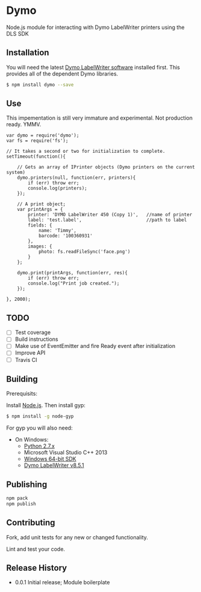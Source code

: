 # Dymo

Node.js module for interacting with Dymo LabelWriter printers using the DLS SDK

## Installation

You will need the latest [Dymo LabelWriter software](http://download.dymo.com/dymo/Software/Win/DLS8Setup.8.5.1.exe) installed first.  This provides all of the dependent Dymo libraries.

``` bash
$ npm install dymo --save
```

## Use

This impementation is still very immature and experimental.  Not production ready. YMMV.

```
var dymo = require('dymo');
var fs = require('fs');

// It takes a second or two for initialization to complete.
setTimeout(function(){

	// Gets an array of IPrinter objects (Dymo printers on the current system)
	dymo.printers(null, function(err, printers){
		if (err) throw err;
		console.log(printers);
	});

	// A print object;
	var printArgs = {
		printer: 'DYMO LabelWriter 450 (Copy 1)',	//name of printer
		label: 'test.label',						//path to label
		fields: {
			name: 'Timmy',
			barcode: '100360931'
		},
		images: {
			photo: fs.readFileSync('face.png')
		}
	};

	dymo.print(printArgs, function(err, res){
		if (err) throw err;
		console.log("Print job created.");
	});

}, 2000);

```

## TODO

- [ ] Test coverage
- [ ] Build instructions
- [ ] Make use of EventEmitter and fire Ready event after initialization
- [ ] Improve API
- [ ] Travis CI

## Building

Prerequisits:

Install [Node.js](https://nodejs.org/en/download/).  Then install gyp:

``` bash
$ npm install -g node-gyp
```

For gyp you will also need:

* On Windows:
  * [Python 2.7.x](https://www.python.org/getit/windows)
  * Microsoft Visual Studio C++ 2013
  * [Windows 64-bit SDK](https://msdn.microsoft.com/en-us/windows/desktop/bg162891.aspx)
  * [Dymo LabelWriter v8.5.1](http://download.dymo.com/dymo/Software/Win/DLS8Setup.8.5.1.exe)


## Publishing

``` bash
npm pack
npm publish

```

## Contributing

Fork, add unit tests for any new or changed functionality.

Lint and test your code.

## Release History

* 0.0.1 Initial release; Module boilerplate
